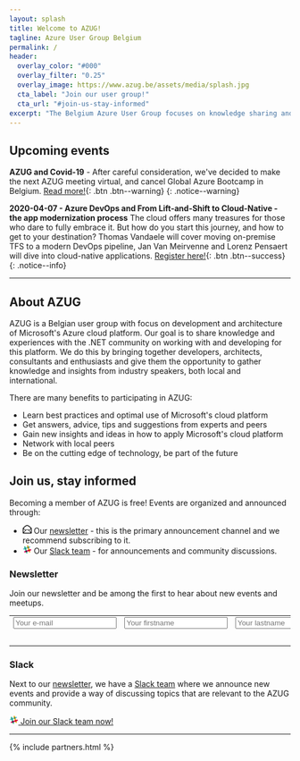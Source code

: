 ```yaml
---
layout: splash
title: Welcome to AZUG!
tagline: Azure User Group Belgium
permalink: /
header:
  overlay_color: "#000"
  overlay_filter: "0.25"
  overlay_image: https://www.azug.be/assets/media/splash.jpg
  cta_label: "Join our user group!"
  cta_url: "#join-us-stay-informed"
excerpt: "The Belgium Azure User Group focuses on knowledge sharing and networking around development and architecture of Microsoft’s Azure cloud platform."
---
```


## Upcoming events

**AZUG and Covid-19** - After careful consideration, we've decided to make the next AZUG meeting virtual, and cancel Global Azure Bootcamp in Belgium. [Read more!](https://www.azug.be/events/2020/03/13/azug-and-covid-19){: .btn .btn--warning}
{: .notice--warning}

**2020-04-07 - Azure DevOps and From Lift-and-Shift to Cloud-Native - the app modernization process** 
The cloud offers many treasures for those who dare to fully embrace it. But how do you start this journey, and how to get to your destination? Thomas Vandaele will cover moving on-premise TFS to a modern DevOps pipeline, Jan Van Meirvenne and Lorenz Pensaert will dive into cloud-native applications. [Register here!](https://www.azug.be/events/2020/04/07/azure-devops-and-from-lift-and-shift-to-cloud-native-the-app-modernization-process){: .btn .btn--success}
{: .notice--info}

<hr />

## About AZUG

AZUG is a Belgian user group with focus on development and architecture of Microsoft's Azure cloud platform. Our goal is to share knowledge and experiences with the .NET community on working with and developing for this platform. We do this by bringing together developers, architects, consultants and enthusiasts and give them the opportunity to gather knowledge and insights from industry speakers, both local and international.

There are many benefits to participating in AZUG:

* Learn best practices and optimal use of Microsoft's cloud platform
* Get answers, advice, tips and suggestions from experts and peers
* Gain new insights and ideas in how to apply Microsoft's cloud platform
* Network with local peers
* Be on the cutting edge of technology, be part of the future

## Join us, stay informed

Becoming a member of AZUG is free! Events are organized and announced through:

* <img src="assets/media/icon-email.png" width="16" height="16" /> Our [newsletter](#newsletter) - this is the primary announcement channel and we recommend subscribing to it.
* <img src="assets/media/icon-slack.png" width="16" height="16" /> Our [Slack team](#slack) - for announcements and community discussions.

### Newsletter 

Join our newsletter and be among the first to hear about new events and meetups.

<div id="mc_embed_signup"><form id="mc-embedded-subscribe-form" class="validate" action="https://azug.us2.list-manage.com/subscribe/post?u=47e1708de98684b0f393d63b3&amp;id=9463ee7106" method="post"> 
<table border="0" cellspacing="2" cellpadding="2">
<tbody>
<tr>
<td><input id="mce-EMAIL" class="required email" name="EMAIL" type="text" placeholder="Your e-mail"></td>
<td><input id="mce-FNAME" class="required" name="FNAME" type="text" placeholder="Your firstname"></td>
<td><input id="mce-LNAME" class="required" name="LNAME" type="text" placeholder="Your lastname"></td>
</tr>
<tr>
<td style="text-align: right;" colspan="3"><input id="mc-embedded-subscribe" class="btn btn--x-large" name="subscribe" type="submit" value="Subscribe"></td>
</tr>
</tbody>
</table>
</form></div>

### Slack

Next to our [newsletter](#newsletter), we have a [Slack team](https://join.slack.com/t/azugbe/shared_invite/MjE4MzI5NDM3OTM5LTE1MDExNDgyMzUtMzgwNjM2YmU0Zg) where we announce new events and provide a way of discussing topics that are relevant to the AZUG community.

[<img src="assets/media/icon-slack.png" width="16" height="16" /> Join our Slack team  now!](https://join.slack.com/t/azugbe/shared_invite/MjE4MzI5NDM3OTM5LTE1MDExNDgyMzUtMzgwNjM2YmU0Zg)

<hr />

<div class="partners">
	{% include partners.html %}
</div>
